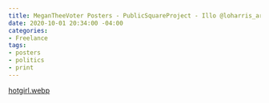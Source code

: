 ```yaml
---
title: MeganTheeVoter Posters - PublicSquareProject - Illo @loharris_art
date: 2020-10-01 20:34:00 -04:00
categories:
- Freelance
tags:
- posters
- politics
- print
---
```


[hotgirl.webp](/uploads/hotgirl.webp)